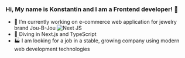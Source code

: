 ### Hi, My name is Konstantin and I am a Frontend developer! 👋



- 🔭 I’m currently working on e-commerce web application for jewelry brand Jou-B-Jou ![Next JS](https://img.shields.io/badge/Next-black?style=for-the-badge&logo=next.js&logoColor=white)
- 🌱 Diving in Next.js and TypeScript
- 🏭 I am looking for a job in a stable, growing company using modern web development technologies
